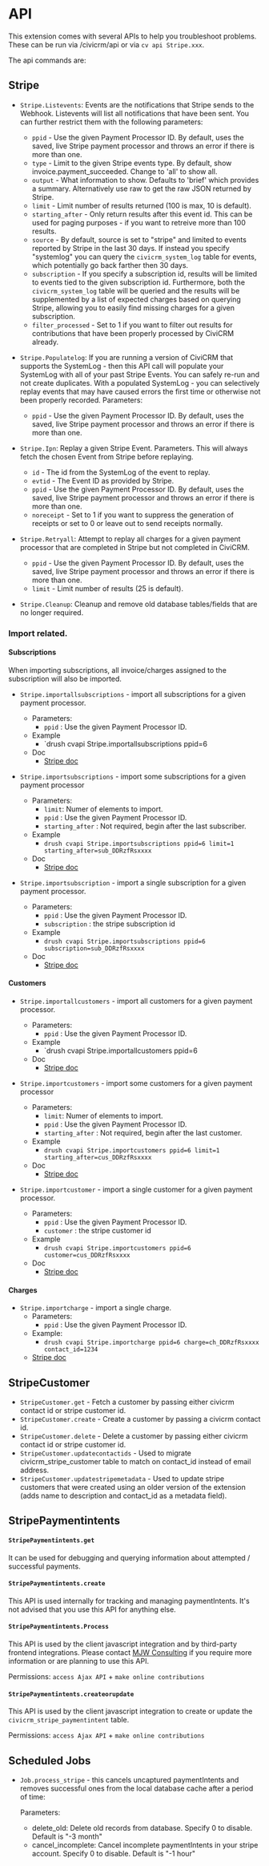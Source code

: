 # API

This extension comes with several APIs to help you troubleshoot problems. These can be run via /civicrm/api or via `cv api Stripe.xxx`.

The api commands are:

## Stripe

* `Stripe.Listevents`: Events are the notifications that Stripe sends to the Webhook. Listevents will list all notifications that have been sent. You can further restrict them with the following parameters:
  * `ppid` - Use the given Payment Processor ID. By default, uses the saved, live Stripe payment processor and throws an error if there is more than one.
  * `type` - Limit to the given Stripe events type. By default, show invoice.payment_succeeded. Change to 'all' to show all.
  * `output` - What information to show. Defaults to 'brief' which provides a summary. Alternatively use raw to get the raw JSON returned by Stripe.
  * `limit` - Limit number of results returned (100 is max, 10 is default).
  * `starting_after` - Only return results after this event id. This can be used for paging purposes - if you want to retreive more than 100 results.
  * `source` - By default, source is set to "stripe" and limited to events reported by Stripe in the last 30 days. If instead you specify "systemlog" you can query the `civicrm_system_log` table for events, which potentially go back farther then 30 days.
  * `subscription` - If you specify a subscription id, results will be limited to events tied to the given subscription id. Furthermore, both the `civicrm_system_log` table will be queried and the results will be supplemented by a list of expected charges based on querying Stripe, allowing you to easily find missing charges for a given subscription.
  * `filter_processed` - Set to 1 if you want to filter out results for contributions that have been properly processed by CiviCRM already.

* `Stripe.Populatelog`: If you are running a version of CiviCRM that supports the SystemLog - then this API call will populate your SystemLog with all of your past Stripe Events. You can safely re-run and not create duplicates. With a populated SystemLog - you can selectively replay events that may have caused errors the first time or otherwise not been properly recorded. Parameters:
  * `ppid` - Use the given Payment Processor ID. By default, uses the saved, live Stripe payment processor and throws an error if there is more than one.

* `Stripe.Ipn`: Replay a given Stripe Event. Parameters. This will always fetch the chosen Event from Stripe before replaying.
  * `id` - The id from the SystemLog of the event to replay.
  * `evtid` - The Event ID as provided by Stripe.
  * `ppid` - Use the given Payment Processor ID. By default, uses the saved, live Stripe payment processor and throws an error if there is more than one.
  * `noreceipt` - Set to 1 if you want to suppress the generation of receipts or set to 0 or leave out to send receipts normally.

* `Stripe.Retryall`: Attempt to replay all charges for a given payment processor that are completed in Stripe but not completed in CiviCRM.
  * `ppid` - Use the given Payment Processor ID. By default, uses the saved, live Stripe payment processor and throws an error if there is more than one.
  * `limit` - Limit number of results (25 is default).

* `Stripe.Cleanup`: Cleanup and remove old database tables/fields that are no longer required.

### Import related.

#### Subscriptions

When importing subscriptions, all invoice/charges assigned to the subscription will also be imported.

* `Stripe.importallsubscriptions` - import all subscriptions for a given payment processor.
  * Parameters:
    * `ppid` : Use the given Payment Processor ID.
  * Example
    * `drush cvapi Stripe.importallsubscriptions ppid=6
  * Doc
    * [Stripe doc](https://stripe.com/docs/api/subscriptions/list)

* `Stripe.importsubscriptions` - import some subscriptions for a given payment processor
  * Parameters:
    * `limit`: Numer of elements to import.
    * `ppid` : Use the given Payment Processor ID.
    * `starting_after` : Not required, begin after the last subscriber.
  * Example
    * `drush cvapi Stripe.importsubscriptions ppid=6 limit=1 starting_after=sub_DDRzfRsxxxx`
  * Doc
    * [Stripe doc](https://stripe.com/docs/api/subscriptions/list)

* `Stripe.importsubscription` - import a single subscription for a given payment processor.
  * Parameters:
    * `ppid` : Use the given Payment Processor ID.
    * `subscription` : the stripe subscription id
  * Example
    * `drush cvapi Stripe.importsubscriptions ppid=6 subscription=sub_DDRzfRsxxxx`
  * Doc
    * [Stripe doc](https://stripe.com/docs/api/subscriptions/list)


#### Customers 

* `Stripe.importallcustomers` - import all customers for a given payment processor.
  * Parameters:
    * `ppid` : Use the given Payment Processor ID.
  * Example
    * `drush cvapi Stripe.importallcustomers ppid=6
  * Doc
    * [Stripe doc](https://stripe.com/docs/api/customers/list)

* `Stripe.importcustomers` - import some customers for a given payment processor
  * Parameters:
    * `limit`: Numer of elements to import.
    * `ppid` : Use the given Payment Processor ID.
    * `starting_after` : Not required, begin after the last customer.
  * Example
    * `drush cvapi Stripe.importcustomers ppid=6 limit=1 starting_after=cus_DDRzfRsxxxx`
  * Doc
    * [Stripe doc](https://stripe.com/docs/api/customers/list)

* `Stripe.importcustomer` - import a single customer for a given payment processor.
  * Parameters:
    * `ppid` : Use the given Payment Processor ID.
    * `customer` : the stripe customer id
  * Example
    * `drush cvapi Stripe.importcustomers ppid=6 customer=cus_DDRzfRsxxxx`
  * Doc
    * [Stripe doc](https://stripe.com/docs/api/customers/list)

#### Charges

* `Stripe.importcharge` - import a single charge.
  * Parameters:
    * `ppid` : Use the given Payment Processor ID.
  * Example:
    * `drush cvapi Stripe.importcharge ppid=6 charge=ch_DDRzfRsxxxx contact_id=1234`
  * [Stripe doc](https://stripe.com/docs/api/charges/list)

## StripeCustomer

* `StripeCustomer.get` - Fetch a customer by passing either civicrm contact id or stripe customer id.
* `StripeCustomer.create` - Create a customer by passing a civicrm contact id.
* `StripeCustomer.delete` - Delete a customer by passing either civicrm contact id or stripe customer id.
* `StripeCustomer.updatecontactids` - Used to migrate civicrm_stripe_customer table to match on contact_id instead of email address.
* `StripeCustomer.updatestripemetadata` - Used to update stripe customers that were created using an older version of the extension (adds name to description and contact_id as a metadata field).

## StripePaymentintents

#### `StripePaymentintents.get`
It can be used for debugging and querying information about attempted / successful payments.

#### `StripePaymentintents.create`
This API is used internally for tracking and managing paymentIntents.
It's not advised that you use this API for anything else.

#### `StripePaymentintents.Process`
This API is used by the client javascript integration and by third-party frontend integrations.
Please contact [MJW Consulting](https://mjw.pt/stripe) if you require more information or are planning to use this API.

Permissions: `access Ajax API` + `make online contributions`

#### `StripePaymentintents.createorupdate`
This API is used by the client javascript integration to create or update the `civicrm_stripe_paymentintent` table.

Permissions: `access Ajax API` + `make online contributions`

## Scheduled Jobs

* `Job.process_stripe` - this cancels uncaptured paymentIntents and removes successful ones from the local database cache after a period of time:

  Parameters:
  * delete_old: Delete old records from database. Specify 0 to disable. Default is "-3 month"
  * cancel_incomplete: Cancel incomplete paymentIntents in your stripe account. Specify 0 to disable. Default is "-1 hour"



